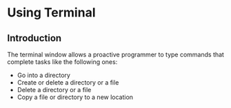 # Using Terminal

## Introduction

The terminal window allows a proactive programmer to type commands that complete
tasks like the following ones:

* Go into a directory
* Create or delete a directory or a file
* Delete a directory or a file
* Copy a file or directory to a new location
